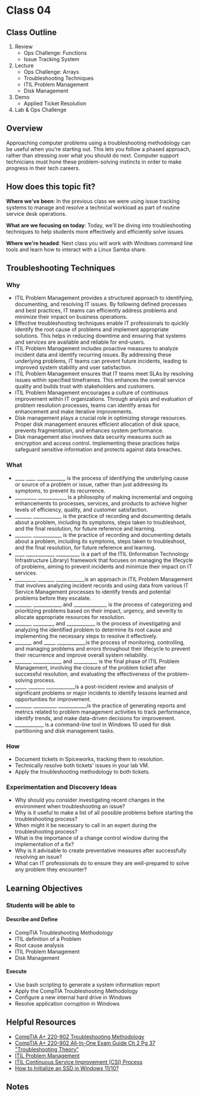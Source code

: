 # Class 04

## Class Outline

1. Review
    - Ops Challenge: Functions
    - Issue Tracking System
1. Lecture
    - Ops Challenge: Arrays
    - Troubleshooting Techniques
    - ITIL Problem Management
    - Disk Management
1. Demo
    - Applied Ticket Resolution
1. Lab & Ops Challenge

## Overview

Approaching computer problems using a troubleshooting methodology can be useful when you're starting out. This lets you follow a phased approach, rather than stressing over what you should do next. Computer support technicians must hone these problem-solving instincts in order to make progress in their tech careers.

## How does this topic fit?

**Where we've been**:
In the previous class we were using issue tracking systems to manage and resolve a technical workload as part of routine service desk operations.

**What are we focusing on today**:
Today, we'll be diving into troubleshooting techniques to help students more effectively and efficiently solve issues.

**Where we're headed**:
Next class you will work with Windows command line tools and learn how to interact with a Linux Samba share.

## Troubleshooting Techniques

### Why
- ITIL Problem Management provides a structured approach to identifying, documenting, and resolving IT issues. By following defined processes and best practices, IT teams can efficiently address problems and minimize their impact on business operations.
- Effective troubleshooting techniques enable IT professionals to quickly identify the root cause of problems and implement appropriate solutions. This helps in reducing downtime and ensuring that systems and services are available and reliable for end-users.
- ITIL Problem Management includes proactive measures to analyze incident data and identify recurring issues. By addressing these underlying problems, IT teams can prevent future incidents, leading to improved system stability and user satisfaction.
- ITIL Problem Management ensures that IT teams meet SLAs by resolving issues within specified timeframes. This enhances the overall service quality and builds trust with stakeholders and customers.
- ITIL Problem Management encourages a culture of continuous improvement within IT organizations. Through analysis and evaluation of problem resolution processes, teams can identify areas for enhancement and make iterative improvements.
- Disk management plays a crucial role in optimizing storage resources. Proper disk management ensures efficient allocation of disk space, prevents fragmentation, and enhances system performance.
- Disk management also involves data security measures such as encryption and access control. Implementing these practices helps safeguard sensitive information and protects against data breaches.

### What
- ____ ____ ____________ is the process of identifying the underlying cause or source of a problem or issue, rather than just addressing its symptoms, to prevent its recurrence.
- _________ ____________ is a philosophy of making incremental and ongoing enhancements to processes, services, and products to achieve higher levels of efficiency, quality, and customer satisfaction.
- _______ ____________ is the practice of recording and documenting details about a problem, including its symptoms, steps taken to troubleshoot, and the final resolution, for future reference and learning.
- _______ ____________ is the practice of recording and documenting details about a problem, including its symptoms, steps taken to troubleshoot, and the final resolution, for future reference and learning.
- ____ ____________ __________ is a part of the ITIL (Information Technology Infrastructure Library) framework that focuses on managing the lifecycle of problems, aiming to prevent incidents and minimize their impact on IT services.
- _________ _______ ____________is an approach in ITIL Problem Management that involves analyzing incident records and using data from various IT Service Management processes to identify trends and potential problems before they escalate.
- _______ ____________ and ______________ is the process of categorizing and prioritizing problems based on their impact, urgency, and severity to allocate appropriate resources for resolution.
- _______ _________ and ____________ is the process of investigating and analyzing the identified problem to determine its root cause and implementing the necessary steps to resolve it effectively.
- _______ and _____ ____________is the process of monitoring, controlling, and managing problems and errors throughout their lifecycle to prevent their recurrence and improve overall system reliability.
- _______ ____________ and __________ is the final phase of ITIL Problem Management, involving the closure of the problem ticket after successful resolution, and evaluating the effectiveness of the problem-solving process.
- _____ _______ ____________is a post-incident review and analysis of significant problems or major incidents to identify lessons learned and opportunities for improvement.
- _______ __________ ____________is the practice of generating reports and metrics related to problem management activities to track performance, identify trends, and make data-driven decisions for improvement.
- ____________ is a command-line tool in Windows 10 used for disk partitioning and disk management tasks.

### How
- Document tickets in Spiceworks, tracking them to resolution.
- Technically resolve both tickets' issues in your lab VM.
- Apply the troubleshooting methodology to both tickets.

### Experimentation and Discovery Ideas
- Why should you consider investigating recent changes in the environment when troubleshooting an issue?
- Why is it useful to make a list of all possible problems before starting the troubleshooting process?
- When might it be necessary to call in an expert during the troubleshooting process?
- What is the importance of a change control window during the implementation of a fix?
- Why is it advisable to create preventative measures after successfully resolving an issue?
- What can IT professionals do to ensure they are well-prepared to solve any problem they encounter?

## Learning Objectives

### Students will be able to

#### Describe and Define

- CompTIA Troubleshooting Methodology
- ITIL definition of a Problem
- Root cause analysis
- ITIL Problem Management
- Disk Management

#### Execute

- Use bash scripting to generate a system information report
- Apply the CompTIA Troubleshooting Methodology
- Configure a new internal hard drive in Windows
- Resolve application corruption in Windows

## Helpful Resources

- [CompTIA A+ 220-902 Troubleshooting Methodology](https://www.professormesser.com/free-a-plus-training/220-902/how-to-troubleshoot/)
- [CompTIA A+ 220-902 All-In-One Exam Guide Ch 2 Pg 37 "Troubleshooting Theory"](https://www.amazon.com/CompTIA-Certification-Guide-220-801-220-802/dp/007179512X)
- [ITIL Problem Management](https://wiki.en.it-processmaps.com/index.php/Problem_Management)
- [ITIL Continuous Service Improvement (CSI) Process](https://wiki.en.it-processmaps.com/index.php/ITIL_CSI_-_Continual_Service_Improvement)
- [How to Initialize an SSD in Windows 11/10?](https://recoverit.wondershare.com/partition-tips/initialize-a-hard-drive-in-windows-10.html)

## Notes
